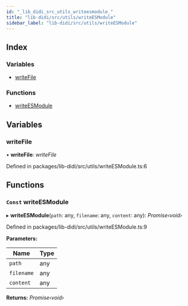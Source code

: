 ```yaml
---
id: "_lib_didi_src_utils_writeesmodule_"
title: "lib-didi/src/utils/writeESModule"
sidebar_label: "lib-didi/src/utils/writeESModule"
---
```


## Index

### Variables

* [writeFile](_lib_didi_src_utils_writeesmodule_.md#writefile)

### Functions

* [writeESModule](_lib_didi_src_utils_writeesmodule_.md#const-writeesmodule)

## Variables

### <a id="writefile" name="writefile"></a>  writeFile

• **writeFile**: *writeFile*

Defined in packages/lib-didi/src/utils/writeESModule.ts:6

## Functions

### <a id="const-writeesmodule" name="const-writeesmodule"></a> `Const` writeESModule

▸ **writeESModule**(`path`: any, `filename`: any, `content`: any): *Promise‹void›*

Defined in packages/lib-didi/src/utils/writeESModule.ts:9

**Parameters:**

Name | Type |
------ | ------ |
`path` | any |
`filename` | any |
`content` | any |

**Returns:** *Promise‹void›*
